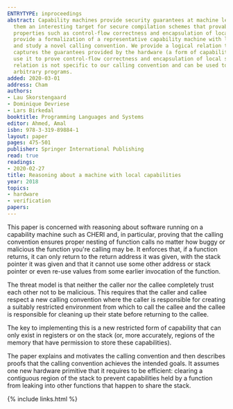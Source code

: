 ```yaml
---
ENTRYTYPE: inproceedings
abstract: Capability machines provide security guarantees at machine level which makes
  them an interesting target for secure compilation schemes that provably enforce
  properties such as control-flow correctness and encapsulation of local state. We
  provide a formalization of a representative capability machine with local capabilities
  and study a novel calling convention. We provide a logical relation that semantically
  captures the guarantees provided by the hardware (a form of capability safety) and
  use it to prove control-flow correctness and encapsulation of local state. The logical
  relation is not specific to our calling convention and can be used to reason about
  arbitrary programs.
added: 2020-03-01
address: Cham
authors:
- Lau Skorstengaard
- Dominique Devriese
- Lars Birkedal
booktitle: Programming Languages and Systems
editor: Ahmed, Amal
isbn: 978-3-319-89884-1
layout: paper
pages: 475-501
publisher: Springer International Publishing
read: true
readings:
- 2020-02-27
title: Reasoning about a machine with local capabilities
year: 2018
topics:
- hardware
- verification
papers:
---
```


This paper is concerned with reasoning about software running
on a capability machine such as CHERI and, in particular,
proving that the calling convention ensures proper
nesting of function calls no matter how buggy or malicious
the function you're calling may be.
It enforces that, if a function returns,
it can only return to the return address it was given,
with the stack pointer it was given and that it cannot
use some other address or stack pointer or even
re-use values from some earlier invocation of the
function.

The threat model is that neither the caller nor the
callee completely trust each other not to be malicious.
This requires that the caller and callee respect a new
calling convention where the caller is responsible
for creating a suitably restricted environment from
which to call the callee and the callee is responsible
for cleaning up their state before returning to the
callee.

The key to implementing this is a new restricted form
of capability that can only exist in registers or
on the stack (or, more accurately, regions of the
memory that have permission to store these capabilities).

The paper explains and motivates the calling convention
and then describes proofs that the calling convention
achieves the intended goals.
It assumes one new hardware primitive that it requires
to be efficient: clearing a contiguous region of the stack
to prevent capabilities held by a function from leaking
into other functions that happen to share the stack.

{% include links.html %}
